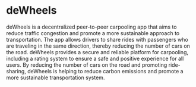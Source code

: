 # deWheels

deWheels is a decentralized peer-to-peer carpooling app that aims to reduce traffic congestion and promote a more sustainable approach to transportation. The app allows drivers to share rides with passengers who are traveling in the same direction, thereby reducing the number of cars on the road. deWheels provides a secure and reliable platform for carpooling, including a rating system to ensure a safe and positive experience for all users. By reducing the number of cars on the road and promoting ride-sharing, deWheels is helping to reduce carbon emissions and promote a more sustainable transportation system.

